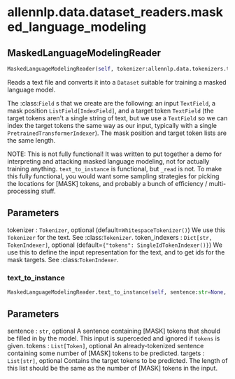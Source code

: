 # allennlp.data.dataset_readers.masked_language_modeling

## MaskedLanguageModelingReader
```python
MaskedLanguageModelingReader(self, tokenizer:allennlp.data.tokenizers.tokenizer.Tokenizer=None, token_indexers:Dict[str, allennlp.data.token_indexers.token_indexer.TokenIndexer]=None, lazy:bool=False) -> None
```

Reads a text file and converts it into a ``Dataset`` suitable for training a masked language
model.

The :class:`Field` s that we create are the following: an input ``TextField``, a mask position
``ListField[IndexField]``, and a target token ``TextField`` (the target tokens aren't a single
string of text, but we use a ``TextField`` so we can index the target tokens the same way as
our input, typically with a single ``PretrainedTransformerIndexer``).  The mask position and
target token lists are the same length.

NOTE: This is not fully functional!  It was written to put together a demo for interpreting and
attacking masked language modeling, not for actually training anything.  ``text_to_instance``
is functional, but ``_read`` is not.  To make this fully functional, you would want some
sampling strategies for picking the locations for [MASK] tokens, and probably a bunch of
efficiency / multi-processing stuff.

Parameters
----------
tokenizer : ``Tokenizer``, optional (default=``WhitespaceTokenizer()``)
    We use this ``Tokenizer`` for the text.  See :class:`Tokenizer`.
token_indexers : ``Dict[str, TokenIndexer]``, optional (default=``{"tokens": SingleIdTokenIndexer()}``)
    We use this to define the input representation for the text, and to get ids for the mask
    targets.  See :class:`TokenIndexer`.

### text_to_instance
```python
MaskedLanguageModelingReader.text_to_instance(self, sentence:str=None, tokens:List[allennlp.data.tokenizers.token.Token]=None, targets:List[str]=None) -> allennlp.data.instance.Instance
```

Parameters
----------
sentence : ``str``, optional
    A sentence containing [MASK] tokens that should be filled in by the model.  This input
    is superceded and ignored if ``tokens`` is given.
tokens : ``List[Token]``, optional
    An already-tokenized sentence containing some number of [MASK] tokens to be predicted.
targets : ``List[str]``, optional
    Contains the target tokens to be predicted.  The length of this list should be the same
    as the number of [MASK] tokens in the input.


